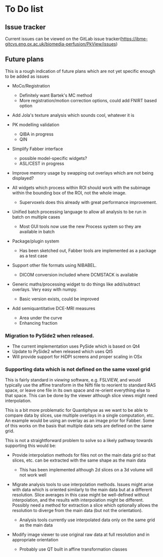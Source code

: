 # To Do list

## Issue tracker

Current issues can be viewed on the GitLab issue tracker(https://ibme-gitcvs.eng.ox.ac.uk/biomedia-perfusion/PkView/issues)

## Future plans

This is a rough indication of future plans which are not yet specific enough to be added as issues

 - MoCo/Registration
   - Definitely want Bartek's MC method
   - More registration/motion correction options, could add FNIRT based option

 - Add Jola's texture analysis which sounds cool, whatever it is

 - PK modelling validation
   - QIBA in progress
   - QIN

 - Simplify Fabber interface
   - possible model-specific widgets?
   - ASL/CEST in progress

 - Improve memory usage by swapping out overlays which are not being displayed?

 - All widgets which process within ROI should work with the subimage within the bounding box of the
   ROI, not the whole image. 
    - Supervoxels does this already with great performance improvement.

 - Unified batch processing language to allow all analysis to be run in batch on multiple cases 
   - Most GUI tools now use the new Process system so they are available in batch

 - Package/plugin system
   - Has been sketched out, Fabber tools are implemented as a package as a test case

 - Support other file formats using NIBABEL.
   - DICOM conversion included where DCMSTACK is available

 - Generic maths/processing widget to do things like add/subtract overlays. Very easy with numpy. 
   - Basic version exists, could be improved

 - Add semiquantitative DCE-MRI measures
   - Area under the curve
   - Enhancing fraction

### Migration to PySide2 when released.

 - The current implementation uses PySide which is based on Qt4
 - Update to PySide2 when released which uses Qt5
 - Will provide support for HiDPI screens and proper scaling in OSx

### Supporting data which is not defined on the same voxel grid

This is fairly standard in *viewing* software, e.g. FSLVIEW, and would typically use the affine transform
in the Nifti file to reorient to standard RAS space, or leave one file in its own space and re-orient 
everything else to that space. This can be done by the viewer although slice views might need interpolation.

This is a bit more problematic for Quantiphyse as we want to be able to compare data by slices, use
multiple overlays in a single computation, etc. An example would be using an overlay as an image prior
for Fabber. Some of this works on the basis that multiple data sets are defined on the same grid.

This is not a straightforward problem to solve so a likely pathway towards supporting this would be:

 - Provide interpolation methods for files not on the main data grid so that slices, etc. can be 
   extracted with the same shape as the main data
   
   - This has been implemented although 2d slices on a 3d volume will not work well

 - Migrate analysis tools to use interpolation methods. Issues might arise with data which is oriented
   similarly to the main data but at a different resolution. Slice averages in this case might be
   well-defined without interpolation, and the results with interpolation might be different. Possibly
   need a method for extraction a slice which optionally allows the resolution to diverge from the
   main data (but not the orientation).

   - Analysis tools currently use interpolated data only on the same grid as the main data

 - Modify image viewer to use original raw data at full resolution and in appropriate orientation

   - Probably use QT built in affine transformation classes


